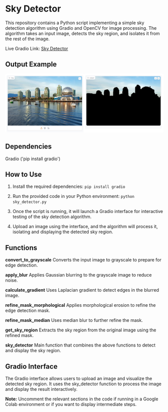 # Sky Detector
This repository contains a Python script implementing a simple sky detection algorithm using Gradio and OpenCV for image processing. The algorithm takes an input image, detects the sky region, and isolates it from the rest of the image.

Live Gradio Link: [Sky Detector](https://huggingface.co/spaces/fancwork/sky_detector)

## Output Example
![Screenshot of output example of the sky detector](https://github.com/fancwork/sky_detector/blob/main/output_example.jpg)

## Dependencies
Gradio ('pip install gradio')

## How to Use
1. Install the required dependencies:
`pip install gradio`

2. Run the provided code in your Python environment:
`python sky_detector.py`

3. Once the script is running, it will launch a Gradio interface for interactive testing of the sky detection algorithm.

4. Upload an image using the interface, and the algorithm will process it, isolating and displaying the detected sky region.

## Functions
**convert_to_grayscale**
Converts the input image to grayscale to prepare for edge detection.

**apply_blur**
Applies Gaussian blurring to the grayscale image to reduce noise.

**calculate_gradient**
Uses Laplacian gradient to detect edges in the blurred image.

**refine_mask_morphological**
Applies morphological erosion to refine the edge detection mask.

**refine_mask_median**
Uses median blur to further refine the mask.

**get_sky_region**
Extracts the sky region from the original image using the refined mask.

**sky_detector**
Main function that combines the above functions to detect and display the sky region.

## Gradio Interface
The Gradio interface allows users to upload an image and visualize the detected sky region. It uses the sky_detector function to process the image and display the result interactively.

**Note:** Uncomment the relevant sections in the code if running in a Google Colab environment or if you want to display intermediate steps.
